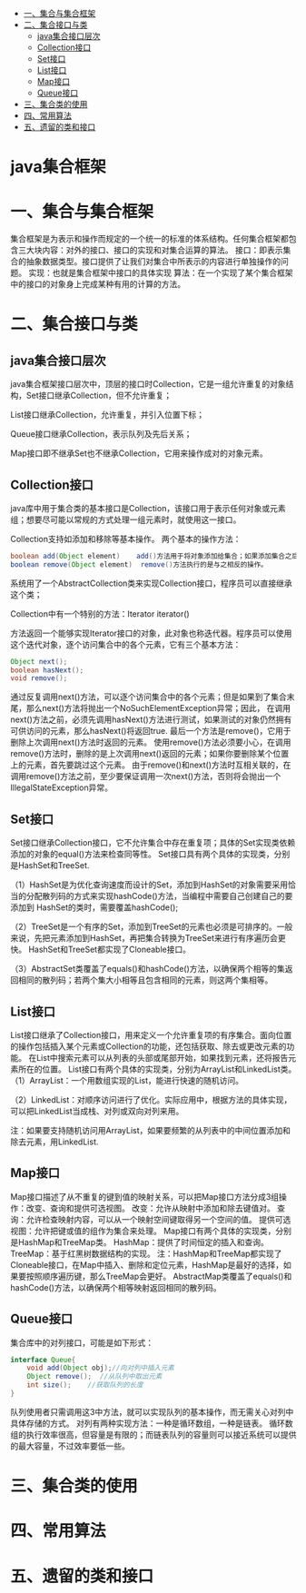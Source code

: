 <!-- GFM-TOC -->
* [一、集合与集合框架](#一集合与集合框架)
* [二、集合接口与类](#二集合接口与类)
    * [java集合接口层次](#java集合接口层次)
    * [Collection接口](#collection接口)
    * [Set接口](#set接口)
    * [List接口](#list接口)
    * [Map接口](#map接口)
    * [Queue接口](#queue接口)
* [三、集合类的使用](#三集合类的使用)
* [四、常用算法](#四常用算法)
* [五、遗留的类和接口](#五遗留的类和接口)
<!-- GFM-TOC -->
# java集合框架
# 一、集合与集合框架
集合框架是为表示和操作而规定的一个统一的标准的体系结构。任何集合框架都包含三大块内容：对外的接口、接口的实现和对集合运算的算法。
接口：即表示集合的抽象数据类型。接口提供了让我们对集合中所表示的内容进行单独操作的问题。
实现：也就是集合框架中接口的具体实现
算法：在一个实现了某个集合框架中的接口的对象身上完成某种有用的计算的方法。
# 二、集合接口与类
## java集合接口层次
java集合框架接口层次中，顶层的接口时Collection，它是一组允许重复的对象结构，Set接口继承Collection，但不允许重复；

List接口继承Collection，允许重复，并引入位置下标；

Queue接口继承Collection，表示队列及先后关系；

Map接口即不继承Set也不继承Collection，它用来操作成对的对象元素。
## Collection接口
java库中用于集合类的基本接口是Collection，该接口用于表示任何对象或元素组；想要尽可能以常规的方式处理一组元素时，就使用这一接口。

Collection支持如添加和移除等基本操作。
两个基本的操作方法：
```java
boolean add(Object element)    add()方法用于将对象添加给集合；如果添加集合之后，集合确实发生了变化，那么返回true,否则返回false.
boolean remove(Object element)  remove()方法执行的是与之相反的操作。
```
系统用了一个AbstractCollection类来实现Collection接口，程序员可以直接继承这个类；

Collection中有一个特别的方法：Iterator iterator()

方法返回一个能够实现Iterator接口的对象，此对象也称迭代器。程序员可以使用这个迭代对象，逐个访问集合中的各个元素，它有三个基本方法：
```java
Object next();
boolean hasNext();
void remove();
```
通过反复调用next()方法，可以逐个访问集合中的各个元素；但是如果到了集合末尾，那么next()方法将抛出一个NoSuchElementException异常；因此，
在调用next()方法之前，必须先调用hasNext()方法进行测试，如果测试的对象仍然拥有可供访问的元素，那么hasNext()将返回true.
最后一个方法是remove()，它用于删除上次调用next()方法时返回的元素。
使用remove()方法必须要小心，在调用remove()方法时，删除的是上次调用next()返回的元素；如果你要删除某个位置上的元素，首先要跳过这个元素。
由于remove()和next()方法时互相关联的，在调用remove()方法之前，至少要保证调用一次next()方法，否则将会抛出一个IllegalStateException异常。
## Set接口
Set接口继承Collection接口，它不允许集合中存在重复项；具体的Set实现类依赖添加的对象的equal()方法来检查同等性。
Set接口具有两个具体的实现类，分别是HashSet和TreeSet.

（1）HashSet是为优化查询速度而设计的Set，添加到HashSet的对象需要采用恰当的分配散列码的方式来实现hashCode()方法，当编程中需要自己创建自己的要添加到
HashSet的类时，需要覆盖hashCode();

（2）TreeSet是一个有序的Set，添加到TreeSet的元素也必须是可排序的。一般来说，先把元素添加到HashSet，再把集合转换为TreeSet来进行有序遍历会更快。
HashSet和TreeSet都实现了Cloneable接口。

（3）AbstractSet类覆盖了equals()和hashCode()方法，以确保两个相等的集返回相同的散列码；若两个集大小相等且包含相同的元素，则这两个集相等。
## List接口
List接口继承了Collection接口，用来定义一个允许重复项的有序集合。面向位置的操作包括插入某个元素或Collection的功能，还包括获取、除去或更改元素的功能。
在List中搜索元素可以从列表的头部或尾部开始，如果找到元素，还将报告元素所在的位置。
List接口有两个具体的实现类，分别为ArrayList和LinkedList类。
（1）ArrayList：一个用数组实现的List，能进行快速的随机访问。

（2）LinkedList：对顺序访问进行了优化。实际应用中，根据方法的具体实现，可以把LinkedList当成栈、对列或双向对列来用。

注：如果要支持随机访问用ArrayList，如果要频繁的从列表中的中间位置添加和除去元素，用LinkedList.
## Map接口
Map接口描述了从不重复的键到值的映射关系，可以把Map接口方法分成3组操作：改变、查询和提供可选视图。
改变：允许从映射中添加和除去键值对。
查询：允许检查映射内容，可以从一个映射空间键取得另一个空间的值。
提供可选视图：允许把键或值的组作为集合来处理。
Map接口有两个具体的实现类，分别是HashMap和TreeMap类。
HashMap：提供了时间恒定的插入和查询。
TreeMap：基于红黑树数据结构的实现。
注：HashMap和TreeMap都实现了Cloneable接口，在Map中插入、删除和定位元素，HashMap是最好的选择，如果要按照顺序遍历键，那么TreeMap会更好。
AbstractMap类覆盖了equals()和hashCode()方法，以确保两个相等映射返回相同的散列码。
## Queue接口
集合库中的对列接口，可能是如下形式：
```java
interface Queue{
    void add(Object obj);//向对列中插入元素
    Object remove();  //从队列中取出元素
    int size();    //获取队列的长度
}
```
队列使用者只需调用这3中方法，就可以实现队列的基本操作，而无需关心对列中具体存储的方式。
对列有两种实现方法：一种是循环数组，一种是链表。
循环数组的执行效率很高，但容量是有限的；而链表队列的容量则可以接近系统可以提供的最大容量，不过效率要低一些。

# 三、集合类的使用
# 四、常用算法
# 五、遗留的类和接口
